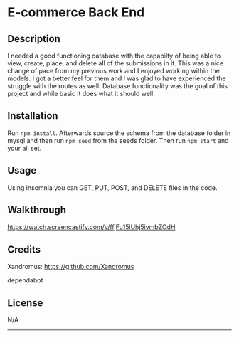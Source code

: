 # E-commerce Back End

## Description

I needed a good functioning database with the capabilty of being able to view, create, place, and delete all of the submissions in it. This was a nice change of pace from my previous work and I enjoyed working within the models. I got a better feel for them and I was glad to have experienced the struggle with the routes as well. Database functionality was the goal of this project and while basic it does what it should well.


## Installation

Run `npm install`. Afterwards source the schema from the database folder in mysql and then run `npm seed` from the seeds folder. Then run `npm start` and your all set.

## Usage

Using insomnia you can GET, PUT, POST, and DELETE files in the code.

## Walkthrough

https://watch.screencastify.com/v/ffjFu15iUhj5ivmbZOdH

## Credits

Xandromus: https://github.com/Xandromus

dependabot 

## License

N/A

---
